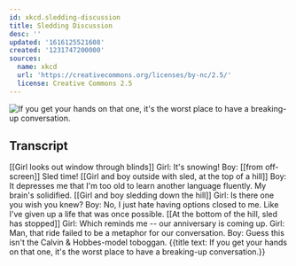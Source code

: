 ```yaml
---
id: xkcd.sledding-discussion
title: Sledding Discussion
desc: ''
updated: '1616125521608'
created: '1231747200000'
sources:
  name: xkcd
  url: 'https://creativecommons.org/licenses/by-nc/2.5/'
  license: Creative Commons 2.5
---
```

![If you get your hands on that one, it's the worst place to have a breaking-up conversation.](https://imgs.xkcd.com/comics/sledding_discussion.png)

## Transcript
[[Girl looks out window through blinds]]
Girl: It's snowing!
Boy: [[from off-screen]] Sled time!
[[Girl and boy outside with sled, at the top of a hill]]
Boy: It depresses me that I'm too old to learn another language fluently.  My brain's solidified.
[[Girl and boy sledding down the hill]]
Girl: Is there one you wish you knew?
Boy: No, I just hate having options closed to me.  Like I've given up a life that was once possible.
[[At the bottom of the hill, sled has stopped]]
Girl: Which reminds me -- our anniversary is coming up.
Girl: Man, that ride failed to be a metaphor for our conversation.
Boy: Guess this isn't the Calvin & Hobbes-model toboggan.
{{title text: If you get your hands on that one, it's the worst place to have a breaking-up conversation.}}
